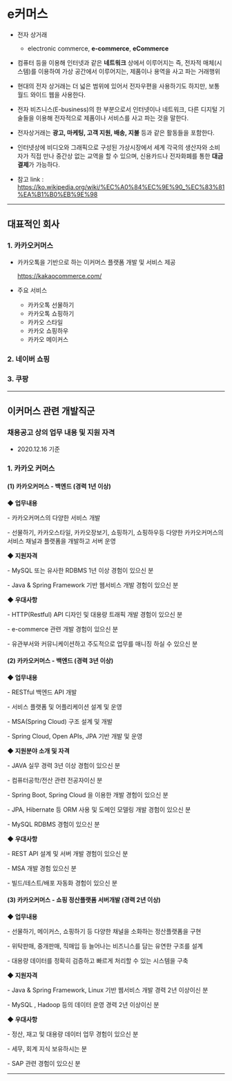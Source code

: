 # e커머스

- 전자 상거래
  - electronic commerce, **e-commerce**, **eCommerce**

- 컴퓨터 등을 이용해 인터넷과 같은 **네트워크** 상에서 이루어지는 즉, 전자적 매체(시스템)를 이용하여 가상 공간에서 이루어지는, 제품이나 용역을 사고 파는 거래행위
- 현대의 전자 상거래는 더 넓은 범위에 있어서 전자우편을 사용하기도 하지만, 보통 월드 와이드 웹을 사용한다.
- 전자 비즈니스(E-business)의 한 부분으로서 인터넷이나 네트워크, 다른 디지털 기술들을 이용해 전자적으로 제품이나 서비스를 사고 파는 것을 말한다. 
- 전자상거래는 **광고, 마케팅, 고객 지원, 배송, 지불** 등과 같은 활동들을 포함한다.
- 인터넷상에 비디오와 그래픽으로 구성된 가상시장에서 세계 각국의 생산자와 소비자가 직접 만나 중간상 없는 교역을 할 수 있으며, 신용카드나 전자화폐를 통한 **대금결제**가 가능하다.



- 참고 link : https://ko.wikipedia.org/wiki/%EC%A0%84%EC%9E%90_%EC%83%81%EA%B1%B0%EB%9E%98

  

---



## 대표적인 회사

### 1. 카카오커머스

- 카카오톡을 기반으로 하는 이커머스 플랫폼 개발 및 서비스 제공

  https://kakaocommerce.com/



- 주요 서비스
  - 카카오톡 선물하기
  - 카카오톡 쇼핑하기
  - 카카오 스타일
  - 카카오 쇼핑하우
  - 카카오 메이커스



### 2. 네이버 쇼핑





### 3. 쿠팡





---



## 이커머스 관련 개발직군

### 채용공고 상의 업무 내용 및 지원 자격

- 2020.12.16 기준



### 1. 카카오 커머스

#### (1) 카카오커머스 - 백엔드 (경력 1년 이상)

**◆ 업무내용**

 \- 카카오커머스의 다양한 서비스 개발 

 \- 선물하기, 카카오스타일, 카카오장보기, 쇼핑하기, 쇼핑하우등 다양한 카카오커머스의 서비스 채널과 플랫폼을 개발하고 서버 운영

**◆ 지원자격** 

 \- MySQL 또는 유사한 RDBMS 1년 이상 경험이 있으신 분

 \- Java & Spring Framework 기반 웹서비스 개발 경험이 있으신 분

**◆ 우대사항**

 \- HTTP(Restful) API 디자인 및 대용량 트래픽 개발 경험이 있으신 분

 \- e-commerce 관련 개발 경험이 있으신 분 

 \- 유관부서와 커뮤니케이션하고 주도적으로 업무를 매니징 하실 수 있으신 분



#### (2) 카카오커머스 - 백엔드 (경력 3년 이상)

**◆ 업무내용**

 \- RESTful 백엔드 API 개발

 \- 서비스 플랫폼 및 어플리케이션 설계 및 운영

 \- MSA(Spring Cloud) 구조 설계 및 개발

 \- Spring Cloud, Open APIs, JPA 기반 개발 및 운영

  

**◆ 지원분야 소개 및 자격** 

 \- JAVA 실무 경력 3년 이상 경험이 있으신 분

 \- 컴퓨터공학/전산 관련 전공자이신 분

 \- Spring Boot, Spring Cloud 을 이용한 개발 경험이 있으신 분 

 \- JPA, Hibernate 등 ORM 사용 및 도메인 모델링 개발 경험이 있으신 분 

 \- MySQL RDBMS 경험이 있으신 분

  

**◆ 우대사항** 

 \- REST API 설계 및 서버 개발 경험이 있으신 분

 \- MSA 개발 경험 있으신 분

 \- 빌드/테스트/배포 자동화 경험이 있으신 분



#### (3) 카카오커머스 - 쇼핑 정산플랫폼 서버개발 (경력 2년 이상)

**◆ 업무내용**

  \- 선물하기, 메이커스, 쇼핑하기 등 다양한 채널을 소화하는 정산플랫폼을 구현

  \- 위탁판매, 중개판매, 직매입 등 늘어나는 비즈니스를 담는 유연한 구조를 설계

  \- 대용량 데이터를 정확히 검증하고 빠르게 처리할 수 있는 시스템을 구축

**◆ 지원자격**

 \- Java & Spring Framework, Linux 기반 웹서비스 개발 경력 2년 이상이신 분

 \- MySQL , Hadoop 등의 데이터 운영 경력 2년 이상이신 분

**◆ 우대사항**

 \- 정산, 재고 및 대용량 데이터 업무 경험이 있으신 분

 \- 세무, 회계 지식 보유하시는 분

 \- SAP 관련 경험이 있으신 분



---

